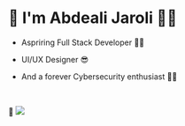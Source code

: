 # 👋 I'm Abdeali Jaroli 🐱‍🏍 

-  Aspriring Full Stack Developer 🐱‍💻

-  UI/UX Designer 😎

-  And a forever Cybersecurity enthusiast 🐱‍👤

<br> 

👀 ![](https://komarev.com/ghpvc/?username=abdealijaroli&color=ff69b4)

<!--
**abdealijaroli/abdealijaroli** is a ✨ _special_ ✨ repository because its `README.md` (this file) appears on your GitHub profile.

Here are some ideas to get you started:

- 🔭 I’m currently working on ...
- 🌱 I’m currently learning ...
- 👯 I’m looking to collaborate on ...
- 🤔 I’m looking for help with ...
- 💬 Ask me about ...
- 📫 How to reach me: ...
- 😄 Pronouns: ...
- ⚡ Fun fact: ...
-->
